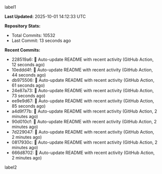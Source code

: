 
label1 
<!-- ACTIVITY_START -->
**Last Updated:** 2025-10-01 14:12:33 UTC

**Repository Stats:**
- Total Commits: 10532
- Last Commit: 13 seconds ago

**Recent Commits:**
- 228519a6: 🤖 Auto-update README with recent activity (GitHub Action, 12 seconds ago)
- 10eddd4f: 🤖 Auto-update README with recent activity (GitHub Action, 44 seconds ago)
- db975506: 🤖 Auto-update README with recent activity (GitHub Action, 61 seconds ago)
- 24e87a73: 🤖 Auto-update README with recent activity (GitHub Action, 73 seconds ago)
- ee9e9d67: 🤖 Auto-update README with recent activity (GitHub Action, 85 seconds ago)
- a4d9f77b: 🤖 Auto-update README with recent activity (GitHub Action, 2 minutes ago)
- 90d010cf: 🤖 Auto-update README with recent activity (GitHub Action, 2 minutes ago)
- 7d229047: 🤖 Auto-update README with recent activity (GitHub Action, 2 minutes ago)
- 0817930c: 🤖 Auto-update README with recent activity (GitHub Action, 2 minutes ago)
- 666d8702: 🤖 Auto-update README with recent activity (GitHub Action, 2 minutes ago)
<!-- ACTIVITY_END -->

label2

